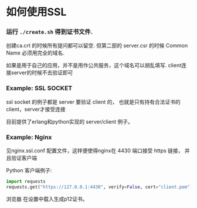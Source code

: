 # 如何使用SSL

### 运行 `./create.sh` 得到证书文件.

创建ca.crt 的时候所有提问都可以留空.
但第二部的 server.csr 的时候 Common Name 必须用完全的域名.

如果是用于自己的应用，并不是用作公共服务，这个域名可以胡乱填写.
client连接server的时候不去验证即可


### Example: SSL SOCKET

ssl socket 的例子都是 server 要验证 client 的，
也就是只有持有合法证书的client，server才接受连接

目前提供了erlang和python实现的 server/client 例子。

### Example: Nginx

见nginx.ssl.conf 配置文件，这样便使得nginx在 4430 端口接受 https 链接，
并且验证客户端

Python 客户端例子:

```python
import requests
requests.get("https://127.0.0.1:4430", verify=False, cert="client.pem")
```

浏览器 在设置中载入生成p12证书。

